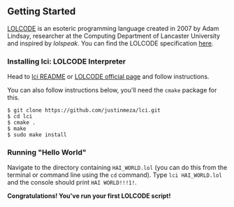 ## Getting Started

[LOLCODE](http://lolcode.org/) is an esoteric programming language created in 2007 by Adam Lindsay, researcher at the Computing Department of Lancaster University and inspired by *lolspeak*.
You can find the LOLCODE specification [here](https://github.com/justinmeza/lolcode-spec).

### Installing lci: LOLCODE Interpreter

Head to [lci README](https://github.com/justinmeza/lci/blob/master/README) or [LOLCODE official page](http://lolcode.org/) and follow instructions.

You can also follow instructions below, you'll need the `cmake` package for this.

	$ git clone https://github.com/justinmeza/lci.git
	$ cd lci
	$ cmake .
	$ make
	$ sudo make install

### Running "Hello World"

Navigate to the directory containing `HAI_WORLD.lol` (you can do this from the terminal or command line using the `cd` command). Type `lci HAI_WORLD.lol` and the console should print `HAI WORLD!!!1!`.

**Congratulations! You've run your first LOLCODE script!**
